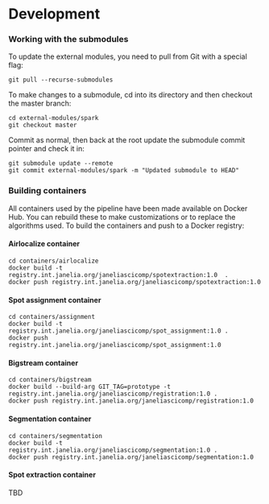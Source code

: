 # Development

### Working with the submodules
To update the external modules, you need to pull from Git with a special flag:

    git pull --recurse-submodules

To make changes to a submodule, cd into its directory and then checkout the master branch:
    
    cd external-modules/spark 
    git checkout master

Commit as normal, then back at the root update the submodule commit pointer and check it in:

    git submodule update --remote
    git commit external-modules/spark -m "Updated submodule to HEAD"

### Building containers

All containers used by the pipeline have been made available on Docker Hub. You can rebuild these to make customizations or to replace the algorithms used. To build the containers and push to a Docker registry:

#### Airlocalize container
```
cd containers/airlocalize
docker build -t registry.int.janelia.org/janeliascicomp/spotextraction:1.0  .
docker push registry.int.janelia.org/janeliascicomp/spotextraction:1.0
```

#### Spot assignment container
```
cd containers/assignment
docker build -t registry.int.janelia.org/janeliascicomp/spot_assignment:1.0 .
docker push registry.int.janelia.org/janeliascicomp/spot_assignment:1.0
```

#### Bigstream container
```
cd containers/bigstream
docker build --build-arg GIT_TAG=prototype -t registry.int.janelia.org/janeliascicomp/registration:1.0 .
docker push registry.int.janelia.org/janeliascicomp/registration:1.0
```

#### Segmentation container
```
cd containers/segmentation
docker build -t registry.int.janelia.org/janeliascicomp/segmentation:1.0 .
docker push registry.int.janelia.org/janeliascicomp/segmentation:1.0
```

#### Spot extraction container

TBD
